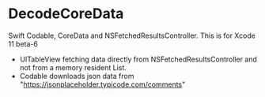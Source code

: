 # DecodeCoreData
Swift Codable, CoreData and NSFetchedResultsController. This is for Xcode 11 beta-6

- UITableView fetching data directly from NSFetchedResultsController and not from a memory resident List.
- Codable downloads json data from "https://jsonplaceholder.typicode.com/comments"
